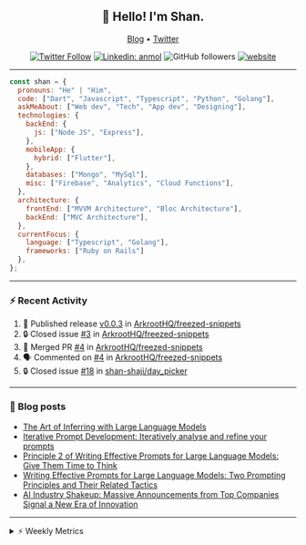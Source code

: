 <h2 align="center">👋 Hello! I'm Shan.</h2>
<p align="center">
  <a href="https://medium.com/feed/@shan-shaji">Blog</a> •
  <a href="https://twitter.com/intent/follow?screen_name=shan__shaji">Twitter</a>
</p>

<p align="center"><a href="https://twitter.com/intent/follow?screen_name=shan__shaji"><img src="https://img.shields.io/twitter/follow/shan__shaji?style=flat" alt="Twitter Follow"></a>
<a href="https://www.linkedin.com/in/shan-shaji/"><img src="https://img.shields.io/badge/shan-shaji?style=flat-square&amp;logo=Linkedin&amp;logoColor=white&amp;link=https://www.linkedin.com/in/shan-shaji/" alt="Linkedin: anmol"></a>
<img src="https://img.shields.io/github/followers/shan-shaji?label=Follow&amp;style=social" alt="GitHub followers">
<a href="http://shan-shaji.github.io/"><img src="https://img.shields.io/badge/Website-46a2f1.svg?&amp;style=flat-square&amp;logo=Google-Chrome&amp;logoColor=white&amp;link=http://shan-shaji.github.io/" alt="website"></a></p>

<hr>

```javascript
const shan = {
  pronouns: "He" | "Him",
  code: ["Dart", "Javascript", "Typescript", "Python", "Golang"],
  askMeAbout: ["Web dev", "Tech", "App dev", "Designing"],
  technologies: {
    backEnd: {
      js: ["Node JS", "Express"],
    },
    mobileApp: {
      hybrid: ["Flutter"],
    },
    databases: ["Mongo", "MySql"],
    misc: ["Firebase", "Analytics", "Cloud Functions"],
  },
  architecture: {
    frontEnd: ["MVVM Architecture", "Bloc Architecture"],
    backEnd: ["MVC Architecture"],
  },
  currentFocus: {
    language: ["Typescript", "Golang"],
    frameworks: ["Ruby on Rails"]
  },
};
```

---

### ⚡ Recent Activity

<!--START_SECTION:activity-->
1. 🚀 Published release [v0.0.3](https://github.com/ArkrootHQ/freezed-snippets/releases/tag/v0.0.3) in [ArkrootHQ/freezed-snippets](https://github.com/ArkrootHQ/freezed-snippets)
2. 🔒 Closed issue [#3](https://github.com/ArkrootHQ/freezed-snippets/issues/3) in [ArkrootHQ/freezed-snippets](https://github.com/ArkrootHQ/freezed-snippets)
3. 🎉 Merged PR [#4](https://github.com/ArkrootHQ/freezed-snippets/pull/4) in [ArkrootHQ/freezed-snippets](https://github.com/ArkrootHQ/freezed-snippets)
4. 🗣 Commented on [#4](https://github.com/ArkrootHQ/freezed-snippets/pull/4#issuecomment-1652862625) in [ArkrootHQ/freezed-snippets](https://github.com/ArkrootHQ/freezed-snippets)
5. 🔒 Closed issue [#18](https://github.com/shan-shaji/day_picker/issues/18) in [shan-shaji/day_picker](https://github.com/shan-shaji/day_picker)
<!--END_SECTION:activity-->

---

### 📕 Blog posts

<!-- BLOG-POST-LIST:START -->
- [The Art of Inferring with Large Language Models](https://dev.to/arkroot/the-art-of-inferring-with-large-language-models-243m)
- [Iterative Prompt Development: Iteratively analyse and refine your prompts](https://dev.to/arkroot/iterative-prompt-development-iteratively-analyse-and-refine-your-prompts-3ibl)
- [Principle 2 of Writing Effective Prompts for Large Language Models: Give Them Time to Think](https://dev.to/arkroot/principle-2-of-writing-effective-prompts-for-large-language-models-give-them-time-to-think-25j3)
- [Writing Effective Prompts for Large Language Models: Two Prompting Principles and Their Related Tactics](https://dev.to/arkroot/writing-effective-prompts-for-large-language-models-two-prompting-principles-and-their-related-tactics-151a)
- [AI Industry Shakeup: Massive Announcements from Top Companies Signal a New Era of Innovation](https://dev.to/shanshaji/ai-industry-shakeup-massive-announcements-from-top-companies-signal-a-new-era-of-innovation-pj7)
<!-- BLOG-POST-LIST:END -->

<hr>
<details>
    <summary>⚡ Weekly Metrics</summary>
    <p>
    
<!--START_SECTION:waka-->
![Code Time](http://img.shields.io/badge/Code%20Time-2%2C611%20hrs%2048%20mins-blue)

![Profile Views](http://img.shields.io/badge/Profile%20Views-3-blue)

**🐱 My GitHub Data** 

> 📦 ? Used in GitHub's Storage 
 > 
> 🏆 499 Contributions in the Year 2023
 > 
> 💼 Opted to Hire
 > 
> 📜 142 Public Repositories 
 > 
> 🔑 0 Private Repositories 
 > 
**I'm a Night 🦉** 

```text
🌞 Morning                5343 commits        ███░░░░░░░░░░░░░░░░░░░░░░   12.89 % 
🌆 Daytime                11634 commits       ███████░░░░░░░░░░░░░░░░░░   28.08 % 
🌃 Evening                18220 commits       ███████████░░░░░░░░░░░░░░   43.97 % 
🌙 Night                  6242 commits        ████░░░░░░░░░░░░░░░░░░░░░   15.06 % 
```
📅 **I'm Most Productive on Thursday** 

```text
Monday                   6208 commits        ████░░░░░░░░░░░░░░░░░░░░░   14.98 % 
Tuesday                  6840 commits        ████░░░░░░░░░░░░░░░░░░░░░   16.51 % 
Wednesday                5191 commits        ███░░░░░░░░░░░░░░░░░░░░░░   12.53 % 
Thursday                 8382 commits        █████░░░░░░░░░░░░░░░░░░░░   20.23 % 
Friday                   7360 commits        ████░░░░░░░░░░░░░░░░░░░░░   17.76 % 
Saturday                 3670 commits        ██░░░░░░░░░░░░░░░░░░░░░░░   08.86 % 
Sunday                   3788 commits        ██░░░░░░░░░░░░░░░░░░░░░░░   09.14 % 
```


📊 **This Week I Spent My Time On** 

```text
🕑︎ Time Zone: Asia/Kolkata

💬 Programming Languages: 
Dart                     27 hrs 19 mins      ███████████████████░░░░░░   74.03 % 
HTML                     2 hrs 46 mins       ██░░░░░░░░░░░░░░░░░░░░░░░   07.53 % 
Text                     1 hr 40 mins        █░░░░░░░░░░░░░░░░░░░░░░░░   04.53 % 
YAML                     1 hr 25 mins        █░░░░░░░░░░░░░░░░░░░░░░░░   03.88 % 
Bash                     1 hr 9 mins         █░░░░░░░░░░░░░░░░░░░░░░░░   03.12 % 

🔥 Editors: 
Android Studio           32 hrs 15 mins      ██████████████████████░░░   87.39 % 
VS Code                  4 hrs 39 mins       ███░░░░░░░░░░░░░░░░░░░░░░   12.61 % 

🐱‍💻 Projects: 
turbo-flutter            31 hrs 48 mins      ██████████████████████░░░   86.20 % 
company-portfolio        3 hrs 46 mins       ███░░░░░░░░░░░░░░░░░░░░░░   10.22 % 
homeday-functions        25 mins             ░░░░░░░░░░░░░░░░░░░░░░░░░   01.17 % 
flutter_stripe           24 mins             ░░░░░░░░░░░░░░░░░░░░░░░░░   01.10 % 
freezed-snippets         18 mins             ░░░░░░░░░░░░░░░░░░░░░░░░░   00.82 % 

💻 Operating System: 
Mac                      36 hrs 54 mins      █████████████████████████   100.00 % 
```

**I Mostly Code in Dart** 

```text
Dart                     54 repos            ███████████░░░░░░░░░░░░░░   45.76 % 
TypeScript               5 repos             █░░░░░░░░░░░░░░░░░░░░░░░░   04.24 % 
Python                   5 repos             █░░░░░░░░░░░░░░░░░░░░░░░░   04.24 % 
Ruby                     3 repos             █░░░░░░░░░░░░░░░░░░░░░░░░   02.54 % 
Shell                    1 repo              ░░░░░░░░░░░░░░░░░░░░░░░░░   00.85 % 
```




 Last Updated on 21/08/2023 18:54:18 UTC
<!--END_SECTION:waka-->

</p>
 </details>
